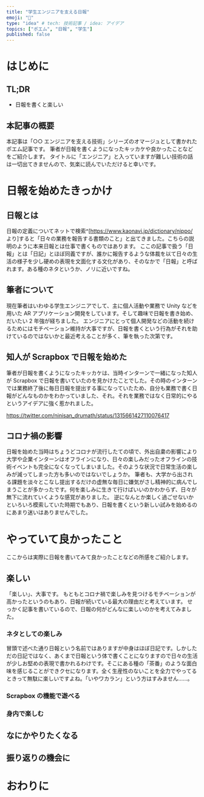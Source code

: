 ```yaml
---
title: "学生エンジニアを支える日報"
emoji: "🥙"
type: "idea" # tech: 技術記事 / idea: アイデア
topics: ["ポエム", "日報", "学生"]
published: false
---
```


# はじめに

## TL;DR

- 日報を書くと楽しい

## 本記事の概要

<!-- textlint-disable -->

本記事は「○○ エンジニアを支える技術」シリーズのオマージュとして書かれたポエム記事です。
筆者が日報を書くようになったキッカケや良かったことなどをご紹介します。
タイトルに「エンジニア」と入っていますが難しい技術の話は一切出てきませんので、気楽に読んでいただけると幸いです。

<!-- textlint-enable -->

# 日報を始めたきっかけ

## 日報とは

日報の定義についてネットで検索^[https://www.kaonavi.jp/dictionary/nippo/ より]すると「日々の業務を報告する書類のこと」と出てきました。こちらの説明のように本来日報とは仕事で書くものではあります。
ここの記事で扱う「日報」とは「日記」とほぼ同義ですが、誰かに報告するような体裁を以て日々の生活の様子を少し硬めの表現を文面化する文化があり、そのなかで「日報」と呼ばれます。ある種のネタというか、ノリに近いですね。

## 筆者について

現在筆者はいわゆる学生エンジニアでして、主に個人活動や業務で Unity などを用いた AR アプリケーション開発をしています。そして趣味で日報を書き始め、だいたい 2 年強が経ちました。
エンジニアにとって個人開発などの活動を続けるためにはモチベーション維持が大事ですが、日報を書くという行為がそれを助けているのではないかと最近考えることが多く、筆を執った次第です。

## 知人が Scrapbox で日報を始めた

筆者が日報を書くようになったキッカケは、当時インターンで一緒になった知人が Scrapbox で日報を書いていたのを見かけたことでした。その時のインターンでは業務終了後に毎日日報を提出する事になっていたため、自分も業務で書く日報がどんなものかをわかっていました、それ。それを業務ではなく日常的にやるというアイデアに強く惹かれました。

https://twitter.com/ninisan_drumath/status/1315661427110076417

## コロナ禍の影響

日報を始めた当時はちょうどコロナが流行したての頃で、外出自粛の影響により大学や企業インターンはオフラインになり、日々の楽しみだったオフラインの技術イベントも完全になくなってしまいました。そのような状況で日常生活の楽しみが減ってしまった方も多いのではないでしょうか。
筆者も、大学から出される課題を淡々とこなし提出するだけの虚無な毎日に嫌気がさし精神的に病んでしまうことが多かったです。何を楽しみに生きて行けばいいのかわからず、日々が無下に流れていくような感覚がありました。
逆になんとか楽しく過ごせないかといろいろ模索していた時期でもあり、日報を書くという新しい試みを始めるのにあまり迷いはありませんでした。

# やっていて良かったこと

ここからは実際に日報を書いてみて良かったことなどの所感をご紹介します。

## 楽しい

「楽しい」、大事です。
もともとコロナ禍で楽しみを見つけるモチベーションが高かったというのもあり、日報が続いている最大の理由だと考えています。
せっかく記事を書いているので、日報の何がどんなに楽しいのかを考えてみました。

### ネタとしての楽しみ

冒頭で述べた通り日報という名前ではありますが中身はほぼ日記です。しかしただの日記ではなく、あくまで日報という体で書くことになりますので日々の生活が少しお堅めの表現で書かれるわけです。そこにある種の「茶番」のような面白味を感じることができクセになります。全く生産性のないことを全力でやってるときって無駄に楽しいですよね。「いやワカラン」という方はすみません......。

### Scrapbox の機能で遊べる

### 身内で楽しむ

## なにかやりたくなる

## 振り返りの機会に

# おわりに
